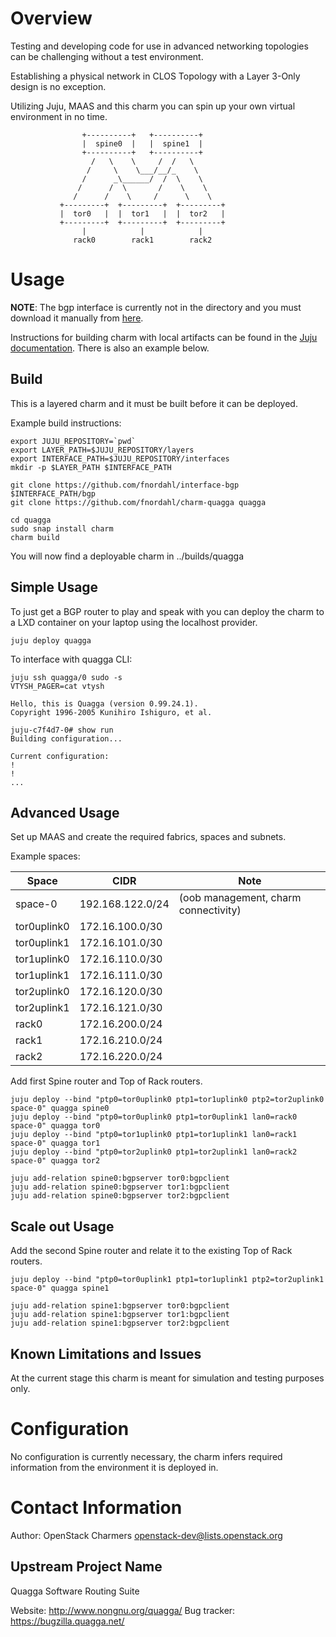 # Overview
Testing and developing code for use in advanced networking topologies can be
challenging without a test environment.

Establishing a physical network in CLOS Topology with a Layer 3-Only design
is no exception.

Utilizing Juju, MAAS and this charm you can spin up your own virtual
environment in no time.

                    +----------+   +----------+
                    |  spine0  |   |  spine1  |
                    +----------+   +----------+
                      /   \    \     /  /   \
                     /     \    \___/__/_    \
                    /      _\______/  /  \    \
                   /      /  \       /    \    \
                  /      /    \     /      \    \
               +---------+  +---------+  +---------+
               |  tor0   |  |  tor1   |  |  tor2   |
               +---------+  +---------+  +---------+
                    |            |            |
                  rack0        rack1        rack2

# Usage
__NOTE__:
The bgp interface is currently not in the directory and you must download it
manually from [here](https://github.com/fnordahl/interface-bgp).

Instructions for building charm with local artifacts can be found in the
[Juju documentation](https://jujucharms.com/docs/devel/developer-layers-interfaces#creating-an-interface-layer). There is also an example below.


## Build
This is a layered charm and it must be built before it can be deployed.

Example build instructions:

    export JUJU_REPOSITORY=`pwd`
    export LAYER_PATH=$JUJU_REPOSITORY/layers
    export INTERFACE_PATH=$JUJU_REPOSITORY/interfaces
    mkdir -p $LAYER_PATH $INTERFACE_PATH
    
    git clone https://github.com/fnordahl/interface-bgp $INTERFACE_PATH/bgp
    git clone https://github.com/fnordahl/charm-quagga quagga
    
    cd quagga
    sudo snap install charm
    charm build

You will now find a deployable charm in ../builds/quagga


## Simple Usage
To just get a BGP router to play and speak with you can deploy the charm to a
LXD container on your laptop using the localhost provider.

    juju deploy quagga

To interface with quagga CLI:

    juju ssh quagga/0 sudo -s
    VTYSH_PAGER=cat vtysh
    
    Hello, this is Quagga (version 0.99.24.1).
    Copyright 1996-2005 Kunihiro Ishiguro, et al.
    
    juju-c7f4d7-0# show run
    Building configuration...
    
    Current configuration:
    !
    !
    ...


## Advanced Usage
Set up MAAS and create the required fabrics, spaces and subnets.

Example spaces:

|     Space     |       CIDR       |                 Note                 |
| ------------- | ---------------- | ------------------------------------ |
| space-0       | 192.168.122.0/24 | (oob management, charm connectivity) |
| tor0uplink0   | 172.16.100.0/30  |                                      |
| tor0uplink1   | 172.16.101.0/30  |                                      |
| tor1uplink0   | 172.16.110.0/30  |                                      |
| tor1uplink1   | 172.16.111.0/30  |                                      |
| tor2uplink0   | 172.16.120.0/30  |                                      |
| tor2uplink1   | 172.16.121.0/30  |                                      |
| rack0         | 172.16.200.0/24  |                                      |
| rack1         | 172.16.210.0/24  |                                      |
| rack2         | 172.16.220.0/24  |                                      |


Add first Spine router and Top of Rack routers.

    juju deploy --bind "ptp0=tor0uplink0 ptp1=tor1uplink0 ptp2=tor2uplink0 space-0" quagga spine0
    juju deploy --bind "ptp0=tor0uplink0 ptp1=tor0uplink1 lan0=rack0 space-0" quagga tor0
    juju deploy --bind "ptp0=tor1uplink0 ptp1=tor1uplink1 lan0=rack1 space-0" quagga tor1
    juju deploy --bind "ptp0=tor2uplink0 ptp1=tor2uplink1 lan0=rack2 space-0" quagga tor2

    juju add-relation spine0:bgpserver tor0:bgpclient
    juju add-relation spine0:bgpserver tor1:bgpclient
    juju add-relation spine0:bgpserver tor2:bgpclient


## Scale out Usage
Add the second Spine router and relate it to the existing Top of Rack routers.

    juju deploy --bind "ptp0=tor0uplink1 ptp1=tor1uplink1 ptp2=tor2uplink1 space-0" quagga spine1

    juju add-relation spine1:bgpserver tor0:bgpclient
    juju add-relation spine1:bgpserver tor1:bgpclient
    juju add-relation spine1:bgpserver tor2:bgpclient


## Known Limitations and Issues
At the current stage this charm is meant for simulation and testing purposes only.


# Configuration
No configuration is currently necessary, the charm infers required information from the environment it is deployed in.


# Contact Information
Author: OpenStack Charmers <openstack-dev@lists.openstack.org>


## Upstream Project Name
Quagga Software Routing Suite

Website: http://www.nongnu.org/quagga/
Bug tracker: https://bugzilla.quagga.net/
